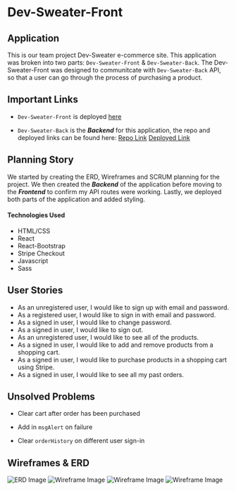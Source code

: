 # Dev-Sweater-Front

## Application

This is our team project Dev-Sweater e-commerce site. This application was broken into two parts: `Dev-Sweater-Front` & `Dev-Sweater-Back`. The Dev-Sweater-Front was designed to communitcate with `Dev-Sweater-Back` API, so that a user can go through the process of purchasing a product.

## Important Links

- `Dev-Sweater-Front` is deployed [here](https://team-project-ga.github.io/Dev-Sweater-Front/)

- `Dev-Sweater-Back` is the **_Backend_** for this application, the repo and deployed links can be found here:
  [Repo Link](https://github.com/Team-Project-GA/Dev-Sweater-Back)
  [Deployed Link](https://dev-sweater-back.herokuapp.com/)

## Planning Story

We started by creating the ERD, Wireframes and SCRUM planning for the project. We then created the **_Backend_** of the application before moving to the **_Frontend_** to confirm my API routes were working. Lastly, we deployed both parts of the application and added styling.

#### Technologies Used

- HTML/CSS
- React
- React-Bootstrap
- Stripe Checkout
- Javascript
- Sass

## User Stories

- As an unregistered user, I would like to sign up with email and password.
- As a registered user, I would like to sign in with email and password.
- As a signed in user, I would like to change password.
- As a signed in user, I would like to sign out.
- As an unregistered user, I would like to see all of the products.
- As a signed in user, I would like to add and remove products from a shopping cart.
- As a signed in user, I would like to purchase products in a shopping cart using Stripe.
- As a signed in user, I would like to see all my past orders.

## Unsolved Problems

- Clear cart after order has been purchased
- Add in `msgAlert` on failure

- Clear `orderHistory` on different user sign-in

## Wireframes & ERD

![ERD Image](https://i.imgur.com/mfYeJhK.png)
![Wireframe Image](https://i.imgur.com/iICfULh.png)
![Wireframe Image](https://i.imgur.com/UPGK6Z5.png)
![Wireframe Image](https://i.imgur.com/Vso6LJJ.png)
